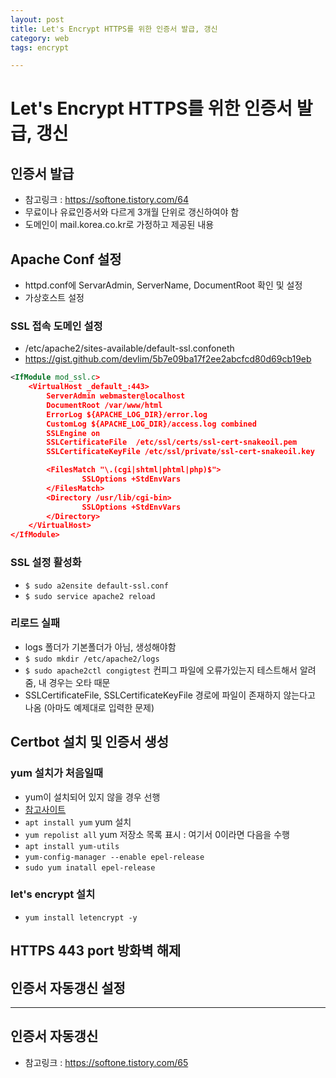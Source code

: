 ```yaml
---
layout: post
title: Let's Encrypt HTTPS를 위한 인증서 발급, 갱신
category: web
tags: encrypt

---
```


# Let's Encrypt HTTPS를 위한 인증서 발급, 갱신
## 인증서 발급
* 참고링크 : https://softone.tistory.com/64
* 무료이나 유료인증서와 다르게 3개월 단위로 갱신하여야 함
* 도메인이 mail.korea.co.kr로 가정하고 제공된 내용

## Apache Conf 설정
* httpd.conf에 ServarAdmin, ServerName, DocumentRoot 확인 및 설정
* 가상호스트 설정

### SSL 접속 도메인 설정 
* /etc/apache2/sites-available/default-ssl.confoneth
* <https://gist.github.com/devlim/5b7e09ba17f2ee2abcfcd80d69cb19eb>
  
```xml
<IfModule mod_ssl.c>
	<VirtualHost _default_:443>
		ServerAdmin webmaster@localhost
		DocumentRoot /var/www/html
		ErrorLog ${APACHE_LOG_DIR}/error.log
		CustomLog ${APACHE_LOG_DIR}/access.log combined
		SSLEngine on
		SSLCertificateFile	/etc/ssl/certs/ssl-cert-snakeoil.pem
		SSLCertificateKeyFile /etc/ssl/private/ssl-cert-snakeoil.key

		<FilesMatch "\.(cgi|shtml|phtml|php)$">
				SSLOptions +StdEnvVars
		</FilesMatch>
		<Directory /usr/lib/cgi-bin>
				SSLOptions +StdEnvVars
		</Directory>
	</VirtualHost>
</IfModule>
```
### SSL 설정 활성화
* ```$ sudo a2ensite default-ssl.conf```
* ```$ sudo service apache2 reload```

### 리로드 실패
* logs 폴더가 기본폴더가 아님, 생성해야함
* ```$ sudo mkdir /etc/apache2/logs```
* ```$ sudo apache2ctl congigtest``` 컨피그 파일에 오류가있는지 테스트해서 알려줌, 내 경우는 오타 때문
* SSLCertificateFile, SSLCertificateKeyFile 경로에 파일이 존재하지 않는다고 나옴 (아마도 예제대로 입력한 문제)
  
## Certbot 설치 및 인증서 생성
### yum 설치가 처음일때
* yum이 설치되어 있지 않을 경우 선행
* [참고사이트](https://lieadaon.tistory.com/entry/Linux-yum-%EB%AA%85%EB%A0%B9%EC%96%B4-%EC%82%AC%EC%9A%A9-%EC%8B%9C-%EB%9C%A8%EB%8A%94-repolist-all-repolist-0-there-are-no-enabled-repos-%EC%97%90%EB%9F%AC-%ED%95%B4%EA%B2%B0)
* ```apt install yum``` yum 설치
* ```yum repolist all``` yum 저장소 목록 표시 : 여기서 0이라면 다음을 수행
* ```apt install yum-utils```
* ```yum-config-manager --enable epel-release```
* ```sudo yum inatall epel-release```

### let's encrypt 설치
* ```yum install letencrypt -y```
## HTTPS 443 port 방화벽 해제
## 인증서 자동갱신 설정

---

## 인증서 자동갱신
* 참고링크 : https://softone.tistory.com/65